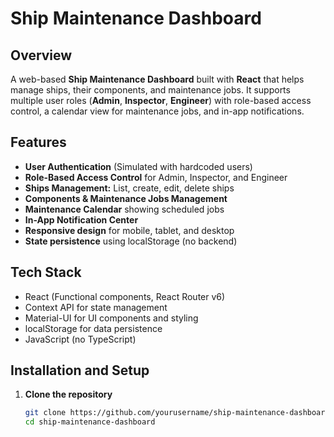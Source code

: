 # Ship Maintenance Dashboard

## Overview
A web-based **Ship Maintenance Dashboard** built with **React** that helps manage ships, their components, and maintenance jobs. It supports multiple user roles (**Admin**, **Inspector**, **Engineer**) with role-based access control, a calendar view for maintenance jobs, and in-app notifications.

## Features
- **User Authentication** (Simulated with hardcoded users)
- **Role-Based Access Control** for Admin, Inspector, and Engineer
- **Ships Management:** List, create, edit, delete ships
- **Components & Maintenance Jobs Management**
- **Maintenance Calendar** showing scheduled jobs
- **In-App Notification Center**
- **Responsive design** for mobile, tablet, and desktop
- **State persistence** using localStorage (no backend)

## Tech Stack
- React (Functional components, React Router v6)
- Context API for state management
- Material-UI for UI components and styling
- localStorage for data persistence
- JavaScript (no TypeScript)

## Installation and Setup

1. **Clone the repository**
   ```bash
   git clone https://github.com/yourusername/ship-maintenance-dashboard.git
   cd ship-maintenance-dashboard
